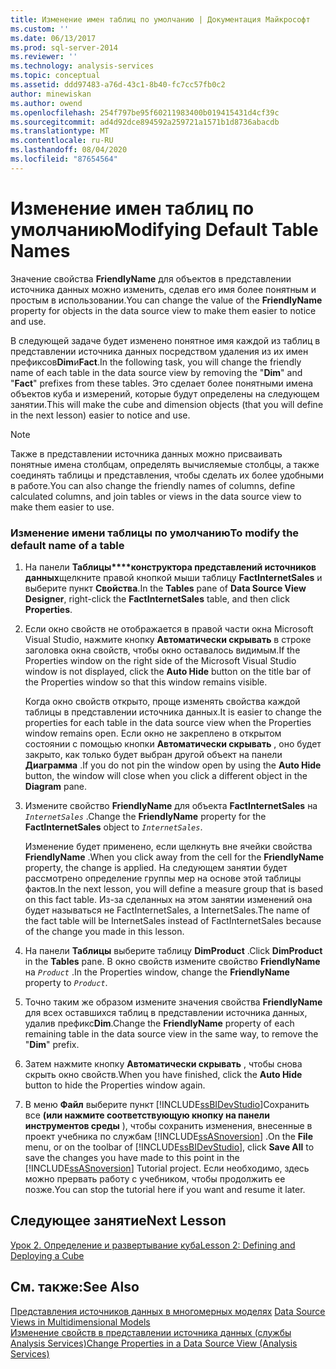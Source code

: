 ```yaml
---
title: Изменение имен таблиц по умолчанию | Документация Майкрософт
ms.custom: ''
ms.date: 06/13/2017
ms.prod: sql-server-2014
ms.reviewer: ''
ms.technology: analysis-services
ms.topic: conceptual
ms.assetid: ddd97483-a76d-43c1-8b40-fc7cc57fb0c2
author: minewiskan
ms.author: owend
ms.openlocfilehash: 254f797be95f60211983400b019415431d4cf39c
ms.sourcegitcommit: ad4d92dce894592a259721a1571b1d8736abacdb
ms.translationtype: MT
ms.contentlocale: ru-RU
ms.lasthandoff: 08/04/2020
ms.locfileid: "87654564"
---
```

# <a name="modifying-default-table-names"></a><span data-ttu-id="fde28-102">Изменение имен таблиц по умолчанию</span><span class="sxs-lookup"><span data-stu-id="fde28-102">Modifying Default Table Names</span></span>
  <span data-ttu-id="fde28-103">Значение свойства **FriendlyName** для объектов в представлении источника данных можно изменить, сделав его имя более понятным и простым в использовании.</span><span class="sxs-lookup"><span data-stu-id="fde28-103">You can change the value of the **FriendlyName** property for objects in the data source view to make them easier to notice and use.</span></span>  
  
 <span data-ttu-id="fde28-104">В следующей задаче будет изменено понятное имя каждой из таблиц в представлении источника данных посредством удаления из их имен префиксов**Dim**и**Fact**.</span><span class="sxs-lookup"><span data-stu-id="fde28-104">In the following task, you will change the friendly name of each table in the data source view by removing the "**Dim**" and "**Fact**" prefixes from these tables.</span></span> <span data-ttu-id="fde28-105">Это сделает более понятными имена объектов куба и измерений, которые будут определены на следующем занятии.</span><span class="sxs-lookup"><span data-stu-id="fde28-105">This will make the cube and dimension objects (that you will define in the next lesson) easier to notice and use.</span></span>  
  
> [!NOTE]  
>  <span data-ttu-id="fde28-106">Также в представлении источника данных можно присваивать понятные имена столбцам, определять вычисляемые столбцы, а также соединять таблицы и представления, чтобы сделать их более удобными в работе.</span><span class="sxs-lookup"><span data-stu-id="fde28-106">You can also change the friendly names of columns, define calculated columns, and join tables or views in the data source view to make them easier to use.</span></span>  
  
### <a name="to-modify-the-default-name-of-a-table"></a><span data-ttu-id="fde28-107">Изменение имени таблицы по умолчанию</span><span class="sxs-lookup"><span data-stu-id="fde28-107">To modify the default name of a table</span></span>  
  
1.  <span data-ttu-id="fde28-108">На панели **Таблицы\*\*\*\*конструктора представлений источников данных**щелкните правой кнопкой мыши таблицу **FactInternetSales** и выберите пункт **Свойства**.</span><span class="sxs-lookup"><span data-stu-id="fde28-108">In the **Tables** pane of **Data Source View Designer**, right-click the **FactInternetSales** table, and then click **Properties**.</span></span>  
  
2.  <span data-ttu-id="fde28-109">Если окно свойств не отображается в правой части окна Microsoft Visual Studio, нажмите кнопку **Автоматически скрывать** в строке заголовка окна свойств, чтобы окно оставалось видимым.</span><span class="sxs-lookup"><span data-stu-id="fde28-109">If the Properties window on the right side of the Microsoft Visual Studio window is not displayed, click the **Auto Hide** button on the title bar of the Properties window so that this window remains visible.</span></span>  
  
     <span data-ttu-id="fde28-110">Когда окно свойств открыто, проще изменять свойства каждой таблицы в представлении источника данных.</span><span class="sxs-lookup"><span data-stu-id="fde28-110">It is easier to change the properties for each table in the data source view when the Properties window remains open.</span></span> <span data-ttu-id="fde28-111">Если окно не закреплено в открытом состоянии с помощью кнопки **Автоматически скрывать** , оно будет закрыто, как только будет выбран другой объект на панели **Диаграмма** .</span><span class="sxs-lookup"><span data-stu-id="fde28-111">If you do not pin the window open by using the **Auto Hide** button, the window will close when you click a different object in the **Diagram** pane.</span></span>  
  
3.  <span data-ttu-id="fde28-112">Измените свойство **FriendlyName** для объекта **FactInternetSales** на *`InternetSales`* .</span><span class="sxs-lookup"><span data-stu-id="fde28-112">Change the **FriendlyName** property for the **FactInternetSales** object to *`InternetSales`*.</span></span>  
  
     <span data-ttu-id="fde28-113">Изменение будет применено, если щелкнуть вне ячейки свойства **FriendlyName** .</span><span class="sxs-lookup"><span data-stu-id="fde28-113">When you click away from the cell for the **FriendlyName** property, the change is applied.</span></span> <span data-ttu-id="fde28-114">На следующем занятии будет рассмотрено определение группы мер на основе этой таблицы фактов.</span><span class="sxs-lookup"><span data-stu-id="fde28-114">In the next lesson, you will define a measure group that is based on this fact table.</span></span> <span data-ttu-id="fde28-115">Из-за сделанных на этом занятии изменений она будет называться не FactInternetSales, а InternetSales.</span><span class="sxs-lookup"><span data-stu-id="fde28-115">The name of the fact table will be InternetSales instead of FactInternetSales because of the change you made in this lesson.</span></span>  
  
4.  <span data-ttu-id="fde28-116">На панели **Таблицы** выберите таблицу **DimProduct** .</span><span class="sxs-lookup"><span data-stu-id="fde28-116">Click **DimProduct** in the **Tables** pane.</span></span> <span data-ttu-id="fde28-117">В окно свойств измените свойство **FriendlyName** на *`Product`* .</span><span class="sxs-lookup"><span data-stu-id="fde28-117">In the Properties window, change the **FriendlyName** property to *`Product`*.</span></span>  
  
5.  <span data-ttu-id="fde28-118">Точно таким же образом измените значения свойства **FriendlyName** для всех оставшихся таблиц в представлении источника данных, удалив префикс**Dim**.</span><span class="sxs-lookup"><span data-stu-id="fde28-118">Change the **FriendlyName** property of each remaining table in the data source view in the same way, to remove the "**Dim**" prefix.</span></span>  
  
6.  <span data-ttu-id="fde28-119">Затем нажмите кнопку **Автоматически скрывать** , чтобы снова скрыть окно свойств.</span><span class="sxs-lookup"><span data-stu-id="fde28-119">When you have finished, click the **Auto Hide** button to hide the Properties window again.</span></span>  
  
7.  <span data-ttu-id="fde28-120">В меню **Файл** выберите пункт [!INCLUDE[ssBIDevStudio](../includes/ssbidevstudio-md.md)]Сохранить все **(или нажмите соответствующую кнопку на панели инструментов среды** ), чтобы сохранить изменения, внесенные в проект учебника по службам [!INCLUDE[ssASnoversion](../includes/ssasnoversion-md.md)] .</span><span class="sxs-lookup"><span data-stu-id="fde28-120">On the **File** menu, or on the toolbar of [!INCLUDE[ssBIDevStudio](../includes/ssbidevstudio-md.md)], click **Save All** to save the changes you have made to this point in the [!INCLUDE[ssASnoversion](../includes/ssasnoversion-md.md)] Tutorial project.</span></span> <span data-ttu-id="fde28-121">Если необходимо, здесь можно прервать работу с учебником, чтобы продолжить ее позже.</span><span class="sxs-lookup"><span data-stu-id="fde28-121">You can stop the tutorial here if you want and resume it later.</span></span>  
  
## <a name="next-lesson"></a><span data-ttu-id="fde28-122">Следующее занятие</span><span class="sxs-lookup"><span data-stu-id="fde28-122">Next Lesson</span></span>  
 [<span data-ttu-id="fde28-123">Урок 2. Определение и развертывание куба</span><span class="sxs-lookup"><span data-stu-id="fde28-123">Lesson 2: Defining and Deploying a Cube</span></span>](lesson-2-defining-and-deploying-a-cube.md)  
  
## <a name="see-also"></a><span data-ttu-id="fde28-124">См. также:</span><span class="sxs-lookup"><span data-stu-id="fde28-124">See Also</span></span>  
 <span data-ttu-id="fde28-125">[Представления источников данных в многомерных моделях](multidimensional-models/data-source-views-in-multidimensional-models.md) </span><span class="sxs-lookup"><span data-stu-id="fde28-125">[Data Source Views in Multidimensional Models](multidimensional-models/data-source-views-in-multidimensional-models.md) </span></span>  
 [<span data-ttu-id="fde28-126">Изменение свойств в представлении источника данных (службы Analysis Services)</span><span class="sxs-lookup"><span data-stu-id="fde28-126">Change Properties in a Data Source View &#40;Analysis Services&#41;</span></span>](multidimensional-models/change-properties-in-a-data-source-view-analysis-services.md)  
  
  
